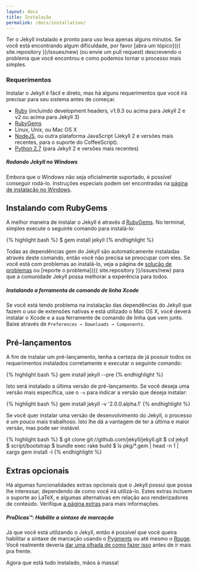 ```yaml
---
layout: docs
title: Instalação
permalink: /docs/installation/
---
```


Ter o Jekyll instalado e pronto para uso leva apenas alguns minutos. Se você está encontrando
algum dificuldade, por favor [abra um tópico]({{ site.repository }}/issues/new) (ou envie um pull request) descrevendo o problema que você encontrou e como podemos tornar o processo mais simples.

### Requerimentos

Instalar o Jekyll é fácil e direto, mas há alguns requerimentos que você irá precisar para
seu sistema antes de começar.

- [Ruby](http://www.ruby-lang.org/en/downloads/) (incluindo development
  headers, v1.9.3 ou acima para Jekyll 2 e v2 ou acima para Jekyll 3)
- [RubyGems](http://rubygems.org/pages/download)
- Linux, Unix, ou Mac OS X
- [NodeJS](http://nodejs.org), ou outra plataforma JavaScript (Jekyll 2 e
versões mais recentes, para o suporte do CoffeeScript).
- [Python 2.7](https://www.python.org/downloads/) (para Jekyll 2 e versões mais recentes)

<div class="note info">
  <h5>Rodando Jekyll no Windows</h5>
  <p>
    Embora que o Windows não seja oficialmente suportado, é possível conseguir rodá-lo. Instruções especiais podem ser encontradas na
    <a href="../windows/#installation">página de instalação no Windows</a>.
  </p>
</div>

## Instalando com RubyGems

A melhor maneira de instalar o Jekyll é através d
[RubyGems](http://rubygems.org/pages/download). No terminal, simples execute o seguinte comando para instalá-lo:

{% highlight bash %}
$ gem install jekyll
{% endhighlight %}

Todas as dependências gem do Jekyll são automaticamente instaladas através deste comando, 
então você não precisa se preocupar com eles. Se você está com problemas ao instalá-lo, veja a 
página de [solução de problemas](../troubleshooting/) ou [reporte o problema]({{ site.repository }}/issues/new)
para que a comunidade Jekyll possa melhorar a experência para todos.


<div class="note info">
  <h5>Instalando a ferramenta de comando de linha Xcode</h5>
  <p>
    Se você está tendo problema na instalação das dependências do Jekyll que 
    fazem o uso de extensões nativas e está utilizado o Mac OS X, você deverá 
    instalar o Xcode e a sua ferramente de comando de linha que vem junto. Baixe através de
    <code>Preferences &#8594; Downloads &#8594; Components</code>.
  </p>
</div>

## Pré-lançamentos

A fim de instalar um pré-lançamento, tenha a certeza de já possuir todos os
requerimentos instalados corretamente e executar o seguinte comando:

{% highlight bash %}
gem install jekyll --pre
{% endhighlight %}

Isto será instalado a última versão de pré-lançamento. Se você deseja uma versão
mais específica, use o `-v` para indicar a versão que deseja instalar:

{% highlight bash %}
gem install jekyll -v '2.0.0.alpha.1'
{% endhighlight %}


Se você quer instalar uma versão de desenvolvimento do Jekyll, o processo é um pouco
mais trabalhoso. Isto lhe dá a vantagem de ter a última e maior versão, mas pode ser
instável.

{% highlight bash %}
$ git clone git://github.com/jekyll/jekyll.git
$ cd jekyll
$ script/bootstrap
$ bundle exec rake build
$ ls pkg/*.gem | head -n 1 | xargs gem install -l
{% endhighlight %}

## Extras opcionais

Há algumas funcionalidades extras opcionais que o Jekyll possui que possa 
lhe interessar, dependendo de como você irá utilizá-lo. Estes extras incluem
o suporte ao LaTeX, e algumas alternativas em relação aos renderizadores de 
conteúdo.
Verifique [a página extras](../extras/) para mais informações.

<div class="note">
  <h5>ProDicas™: Habilite a sintaxe de marcação</h5>
  <p>
    Já que você está utilizando o Jekyll, então é possível que você queira
    habilitar a sintaxe de marcação usando o <a href="http://pygments.org/">Pygments</a>
    ou até mesmo o <a href="https://github.com/jayferd/rouge">Rouge</a>. Você realmente deveria
    <a href="../templates/#code-snippet-highlighting">dar uma olhada de como
    fazer isso</a> antes de ir mais pra frente.
  </p>
</div>

Agora que está tudo instalado, mãos à massa!